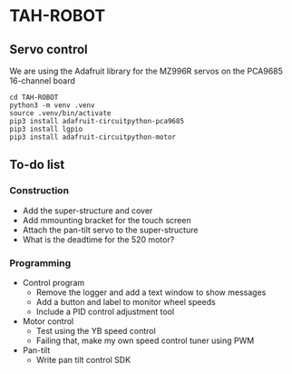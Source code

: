 # TAH-ROBOT

## Servo control
We are using the Adafruit library for the MZ996R servos on the PCA9685 16-channel board
```
cd TAH-ROBOT
python3 -m venv .venv
source .venv/bin/activate
pip3 install adafruit-circuitpython-pca9685
pip3 install lgpio
pip3 install adafruit-circuitpython-motor
```

## To-do list

### Construction
- Add the super-structure and cover
- Add mmounting bracket for the touch screen
- Attach the pan-tilt servo to the super-structure
- What is the deadtime for the 520 motor?

### Programming
- Control program
    - Remove the logger and add a text window to show messages 
    - Add a button and label to monitor wheel speeds
    - Include a PID control adjustment tool
- Motor control
    - Test using the YB speed control
    - Failing that, make my own speed control tuner using PWM
- Pan-tilt
    - Write pan tilt control SDK

